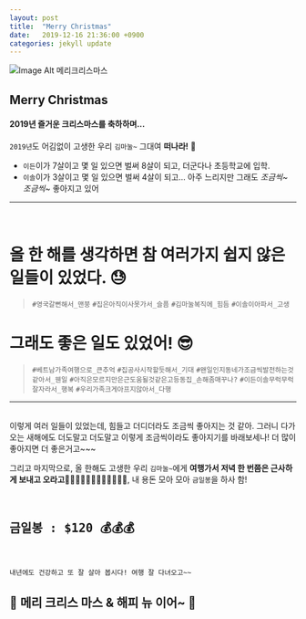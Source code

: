 ```yaml
---
layout: post
title:  "Merry Christmas"
date:   2019-12-16 21:36:00 +0900
categories: jekyll update
---
```

![Image Alt 메리크리스마스](/post/asset/merrychristmas.jpg)

## **Merry Christmas**

#### **2019년 즐거운 크리스마스를 축하하며...**
`2019년`도 어김없이 고생한 우리 `김마눌~` 그대여 **떠나라!** &#128640;
* `이든`이가 7살이고 몇 일 있으면 벌써 8살이 되고, 더군다나 초등학교에 입학.
* `이솔`이가 3살이고 몇 일 있으면 벌써 4살이 되고... 아주 느리지만 그래도 *조금씩~* *조금씩~* 좋아지고 있어

---
<br/>

# 올 한 해를 생각하면 참 여러가지 쉽지 않은 일들이 있었다. &#128531;

> `#영국갈뻔해서_맨붕` `#집은아직이사못가서_슬픔` `#김마눌복직에_힘듬` `#이솔이아파서_고생`

# 그래도 좋은 일도 있었어! &#128526;

> `#베트남가족여행으로_큰추억` `#집공사시작할듯해서_기대` 
> `#왠일인지동네가조금씩발전하는것같아서_웬일` `#아직은모르지만은근도움될것같은고등동집_손해좀매꾸나?`
> `#이든이솔무럭무럭잘자라서_행복` `#우리가족크게아프지않아서_다행`

---
<br/>
이렇게 여러 일들이 있었는데, 힘들고 더디더라도 조금씩 좋아지는 것 같아.
그러니 다가오는 새해에도 더도말고 더도말고 이렇게 조금씩이라도 좋아지기를 바래보세나! 더 많이 좋아지면 더 좋은거고~~~

그리고 마지막으로, 올 한해도 고생한 우리 `김마눌~`에게 __여행가서 저녁 한 번쯤은 근사하게 보내고 오라고__&#127863;&#127831;&#127844;&#127853;&#127865;&#127854;&#127856;&#127846;&#127843;&#127841;&#127836;&#127866;,
내 용돈 모아 모아 `금일봉`을 하사 함!

<pre>
    <h2><b>금일봉 : $120 💰💰💰</b></h2>
</pre>

`내년에도 건강하고 또 잘 살아 봅시다! 여행 잘 다녀오고~~`

## &#127881; 메리 크리스 마스 & 해피 뉴 이어~ &#127749;